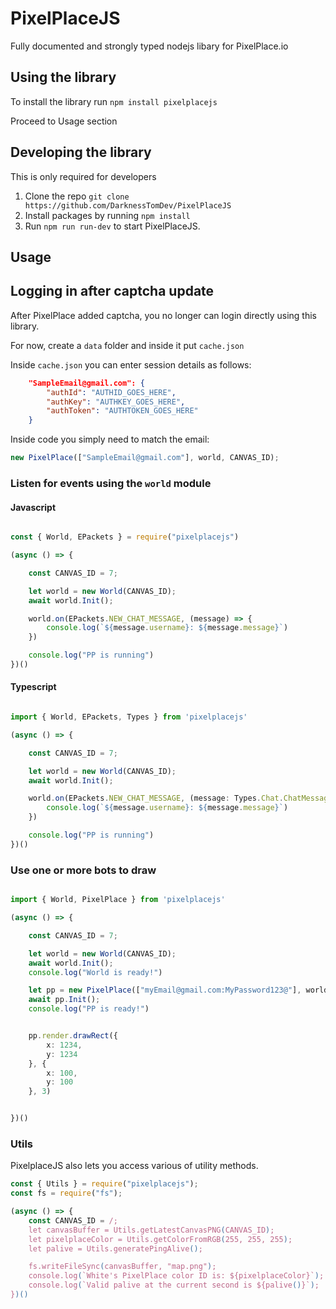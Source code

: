 # PixelPlaceJS
Fully documented and strongly typed nodejs libary for PixelPlace.io


## Using the library

To install the library run `npm install pixelplacejs`

Proceed to Usage section


## Developing the library

This is only required for developers

1. Clone the repo `git clone https://github.com/DarknessTomDev/PixelPlaceJS`
2. Install packages by running `npm install`
3. Run `npm run run-dev` to start PixelPlaceJS.

## Usage

## Logging in after captcha update

After PixelPlace added captcha, you no longer can login directly using this library. 

For now, create a `data` folder and inside it put `cache.json`

Inside `cache.json` you can enter session details as follows:

```json
    "SampleEmail@gmail.com": {
        "authId": "AUTHID_GOES_HERE",
        "authKey": "AUTHKEY_GOES_HERE",
        "authToken": "AUTHTOKEN_GOES_HERE"
    }
```

Inside code you simply need to match the email:

```js
new PixelPlace(["SampleEmail@gmail.com"], world, CANVAS_ID);
```

### Listen for events using the `world` module


#### Javascript

```js

const { World, EPackets } = require("pixelplacejs")

(async () => {

    const CANVAS_ID = 7;

    let world = new World(CANVAS_ID);
    await world.Init();

    world.on(EPackets.NEW_CHAT_MESSAGE, (message) => {
        console.log(`${message.username}: ${message.message}`)
    })

    console.log("PP is running")
})()

```

#### Typescript

```ts

import { World, EPackets, Types } from 'pixelplacejs'

(async () => {

    const CANVAS_ID = 7;

    let world = new World(CANVAS_ID);
    await world.Init();

    world.on(EPackets.NEW_CHAT_MESSAGE, (message: Types.Chat.ChatMessage) => {
        console.log(`${message.username}: ${message.message}`)
    })

    console.log("PP is running")
})()

```

### Use one or more bots to draw

```ts

import { World, PixelPlace } from 'pixelplacejs'

(async () => {

    const CANVAS_ID = 7;

    let world = new World(CANVAS_ID);
    await world.Init();
    console.log("World is ready!")

    let pp = new PixelPlace(["myEmail@gmail.com:MyPassword123@"], world, CANVAS_ID);
    await pp.Init();
    console.log("PP is ready!")


    pp.render.drawRect({
        x: 1234,
        y: 1234
    }, {
        x: 100,
        y: 100
    }, 3)


})()


```


### Utils

PixelplaceJS also lets you access various of utility methods.

```js
const { Utils } = require("pixelplacejs");
const fs = require("fs");

(async () => {
    const CANVAS_ID = /;
    let canvasBuffer = Utils.getLatestCanvasPNG(CANVAS_ID);
    let pixelplaceColor = Utils.getColorFromRGB(255, 255, 255);
    let palive = Utils.generatePingAlive();

    fs.writeFileSync(canvasBuffer, "map.png");
    console.log(`White's PixelPlace color ID is: ${pixelplaceColor}`);
    console.log(`Valid palive at the current second is ${palive()}`);
})()


```